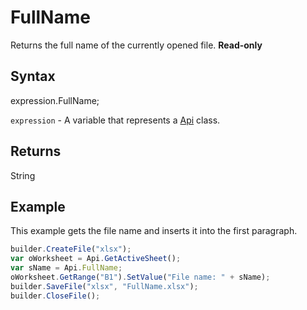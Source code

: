 # FullName

Returns the full name of the currently opened file. **Read-only**

## Syntax

expression.FullName;

`expression` - A variable that represents a [Api](../Api.md) class.

## Returns

String

## Example

This example gets the file name and inserts it into the first paragraph.

```javascript
builder.CreateFile("xlsx");
var oWorksheet = Api.GetActiveSheet();
var sName = Api.FullName;
oWorksheet.GetRange("B1").SetValue("File name: " + sName);
builder.SaveFile("xlsx", "FullName.xlsx");
builder.CloseFile();
```